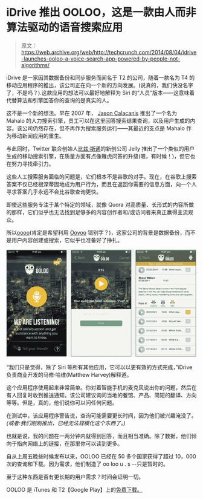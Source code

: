 # iDrive 推出 OOLOO，这是一款由人而非算法驱动的语音搜索应用

> 原文：<https://web.archive.org/web/http://techcrunch.com/2014/08/04/idrive-launches-ooloo-a-voice-search-app-powered-by-people-not-algorithms/>

iDrive 是一家因其数据备份和同步服务而闻名于 T2 的公司，随着一款名为 T4 的移动应用程序的推出，该公司正在向一个新的方向发展。(说真的，我们快没名字了，不是吗？).这款应用的想法可以最好地解释为 Siri 的“人员”版本——这意味着代替算法和引擎回答你的查询的是真实的人。

这不是一个新的想法。早在 2007 年， [Jason Calacanis](https://web.archive.org/web/20230319212558/http://www.crunchbase.com/person/jason-calacanis) 推出了一个名为 Mahalo 的人力搜索引擎，员工可以在这里回答搜索结果查询，以及用户生成的内容。该公司仍然存在，但不再作为搜索服务运行——其最近的支点是 Mahalo 作为移动新闻应用的重生。

与此同时，Twitter 联合创始人[比兹·斯通](https://web.archive.org/web/20230319212558/http://www.crunchbase.com/person/biz-stone)的新创公司 Jelly 推出了一个类似的用户生成的移动搜索引擎，在质量方面有点像雅虎问答的升级(嗯，有时候！)，但它也在努力寻找牵引力。

这些人工搜索服务面临的问题是，它们根本不是谷歌的对手。现在，在谷歌上搜索答案不仅已经根深蒂固地成为用户行为，而且在返回你需要的信息方面，向一个人寻求答案几乎永远不会比谷歌查询更快。

即使这些服务专注于某个特定的领域，就像 Quora 对高质量、长形式的内容所做的那样，它们似乎也无法找到足够多的内容创作者和/或访问者来真正赢得主流观众。

所以[oooo](https://web.archive.org/web/20230319212558/http://www.crunchbase.com/product/ooloo)(肯定是希望利用 [Oovoo](https://web.archive.org/web/20230319212558/http://www.oovoo.com/home.aspx) 错别字？)，这家公司的背景是数据备份，而不是用户内容创建或搜索，它似乎也准备好了挣扎。

![Screen Shot 2014-08-04 at 1.01.11 PM](img/843b6294bc31d595c8e8099a19aae96a.png)

“我们只是觉得，除了 Siri 等所有其他应用，它可以以更有效的方式完成，”iDrive 负责商业开发的马修·哈维(Matthew Harvey)解释道。

这个应用程序使用起来非常简单。你对着智能手机的麦克风说出你的问题，然后在有人回复时收到推送通知。该公司建议询问当地的餐馆、产品、简短的翻译、方向等等。但是，真的，他们说你可以问任何问题。

在测试中，该应用程序警告说，查询可能需要更长时间，因为他们被兴趣淹没了。*(或者:我们刚刚推出，已经无法规模化这个东西了。)*

也就是说，我的问题在一两分钟内就得到回答，而且相当准确。除了数据，他们倾向于指向网络上的链接，在那里你可以读到更多。

自从上周五晚些时候发布以来，OOLOO 已经在 50 多个国家获得了超过 10，000 次的查询和下载。因为需求，他们制造了 oo loo u . s --只是暂时的。

至于这种东西是否有更长期的用户需求？时间会证明一切。

OOLOO 是 iTunes 和 T2【Google Play】上的[免费下载。](https://web.archive.org/web/20230319212558/https://itunes.apple.com/us/app/ooloo/id804694869?mt=8)